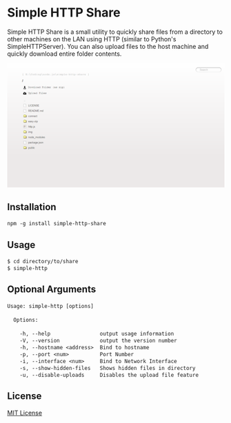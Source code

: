 # Simple HTTP Share

Simple HTTP Share is a small utility to quickly share files from a directory to other machines on the LAN using HTTP (similar to Python's SimpleHTTPServer).  You can also upload files to the host machine and quickly download entire folder contents.

![Screen Shot](https://raw.githubusercontent.com/jrnewell/simple-http-share/master/img/screen-shot.png "Screen Shot")

## Installation

```shell
npm -g install simple-http-share
```

## Usage

```shell
$ cd directory/to/share
$ simple-http
```

## Optional Arguments

```
Usage: simple-http [options]

  Options:

    -h, --help                output usage information
    -V, --version             output the version number
    -h, --hostname <address>  Bind to hostname
    -p, --port <num>          Port Number
    -i, --interface <num>     Bind to Network Interface
    -s, --show-hidden-files   Shows hidden files in directory
    -u, --disable-uploads     Disables the upload file feature
```

## License

[MIT License](http://en.wikipedia.org/wiki/MIT_License)
